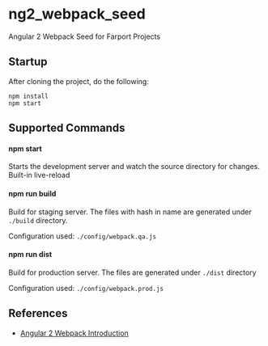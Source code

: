 # ng2_webpack_seed
Angular 2 Webpack Seed for Farport Projects

## Startup

After cloning the project, do the following:

```
npm install
npm start
```

## Supported Commands

#### npm start
Starts the development server and watch the source directory for changes.  Built-in live-reload

#### npm run build
Build for staging server.  The files with hash in name are generated under `./build` directory.

Configuration used: `./config/webpack.qa.js`

#### npm run dist
Build for production server.  The files are generated under `./dist` directory

Configuration used: `./config/webpack.prod.js`

## References

* [Angular 2 Webpack Introduction](https://angular.io/docs/ts/latest/guide/webpack.html)
